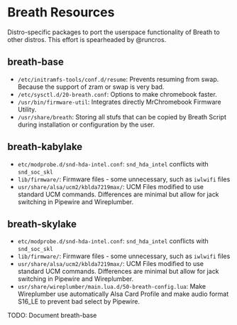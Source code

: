 # Breath Resources

Distro-specific packages to port the userspace functionality of Breath to other distros. This effort is spearheaded by @runcros.

## breath-base
- `/etc/initramfs-tools/conf.d/resume`: Prevents resuming from swap. Because the support of zram or swap is very bad.
- `/etc/sysctl.d/20-breath.conf`: Options to make chromebook faster.
- `/usr/bin/firmware-util`: Integrates directly MrChromebook Firmware Utility.
- `/usr/share/breath`: Storing all stufs that can be copied by Breath Script during installation or configuration by the user.

## breath-kabylake
- `etc/modprobe.d/snd-hda-intel.conf`: `snd_hda_intel` conflicts with `snd_soc_skl`
- `lib/firmware/`: Firmware files - some unnecessary, such as `iwlwifi` files
- `usr/share/alsa/ucm2/kblda7219max/`: UCM Files modified to use standard UCM commands. Differences are minimal but allow for jack switching in Pipewire and Wireplumber.

## breath-skylake
- `etc/modprobe.d/snd-hda-intel.conf`: `snd_hda_intel` conflicts with `snd_soc_skl`
- `lib/firmware/`: Firmware files - some unnecessary, such as `iwlwifi` files
- `usr/share/alsa/ucm2/kblda7219max/`: UCM Files modified to use standard UCM commands. Differences are minimal but allow for jack switching in Pipewire and Wireplumber.
- `usr/share/wireplumber/main.lua.d/50-breath-config.lua`: Make Wireplumber use automatically Alsa Card Profile and make audio format S16_LE to prevent bad select by Pipewire.

TODO: Document breath-base
